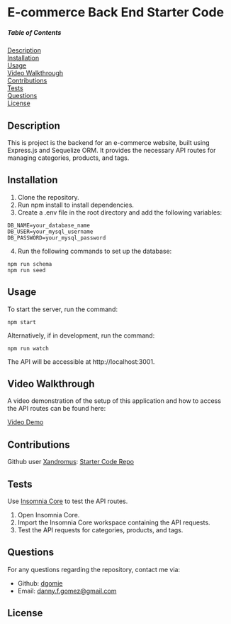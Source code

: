 # E-commerce Back End Starter Code

##### Table of Contents

[Description](#description)  
 [Installation](#installation)  
 [Usage](#usage)   
 [Video Walkthrough](#video-walkthrough)   
 [Contributions](#contributions)  
 [Tests](#tests)  
 [Questions](#questions)  
 [License](#license)

## Description

This is project is the backend for an e-commerce website, built using Express.js and Sequelize ORM. It provides the necessary API routes for managing categories, products, and tags.

## Installation

1. Clone the repository.
2. Run npm install to install dependencies.
3. Create a .env file in the root directory and add the following variables:

```
DB_NAME=your_database_name
DB_USER=your_mysql_username
DB_PASSWORD=your_mysql_password
```

4. Run the following commands to set up the database:

```
npm run schema
npm run seed
```

## Usage

To start the server, run the command:

```
npm start
```

Alternatively, if in development, run the command:

```
npm run watch
```

The API will be accessible at http://localhost:3001.

## Video Walkthrough
A video demonstration of the setup of this application and how to access the API routes can be found here:

[Video Demo](https://drive.google.com/file/d/1f3Bel3NX12dO5Mru1oFFyy66Nf2y1vON/view?usp=drive_link)


## Contributions

Github user [Xandromus](https://github.com/Xandromus): [Starter Code Repo](https://github.com/coding-boot-camp/fantastic-umbrella)

## Tests

Use [Insomnia Core](https://insomnia.rest/) to test the API routes.

1. Open Insomnia Core.
2. Import the Insomnia Core workspace containing the API requests.
3. Test the API requests for categories, products, and tags.

## Questions

For any questions regarding the repository, contact me via:

- Github: [dgomie](https://www.github.com/dgomie)
- Email: <a href="mailto:danny.f.gomez@gmail.com">danny.f.gomez@gmail.com</a>

## License
